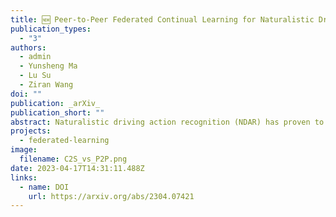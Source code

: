 ```yaml
---
title: 🆕 Peer-to-Peer Federated Continual Learning for Naturalistic Driving Action Recognition
publication_types:
  - "3"
authors:
  - admin
  - Yunsheng Ma
  - Lu Su
  - Ziran Wang
doi: ""
publication: _arXiv_
publication_short: ""
abstract: Naturalistic driving action recognition (NDAR) has proven to be an effective method for detecting driver distraction and reducing the risk of traffic accidents. However, the intrusive design of in-cabin cameras raises concerns about driver privacy. To address this issue, we propose a novel peer-to-peer (P2P) federated learning (FL) framework with continual learning, namely FedPC, which ensures privacy and enhances learning efficiency while reducing communication, computational, and storage overheads. Our framework focuses on addressing the clients' objectives within a serverless FL framework, with the goal of delivering personalized and accurate NDAR models. We demonstrate and evaluate the performance of FedPC on two real-world NDAR datasets, including the State Farm Distracted Driver Detection and Track 3 NDAR dataset in the 2023 AICity Challenge. The results of our experiments highlight the strong competitiveness of FedPC compared to the conventional client-to-server (C2S) FLs in terms of performance, knowledge dissemination rate, and compatibility with new clients. 
projects:
  - federated-learning
image:
  filename: C2S_vs_P2P.png
date: 2023-04-17T14:31:11.488Z
links:
  - name: DOI
    url: https://arxiv.org/abs/2304.07421
---
```

